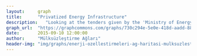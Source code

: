 ```yaml
---
layout:     graph
title:      "Privatized Energy Infrastructure"
description:   "Looking at the tenders given by the 'Ministry of Energy and Natural Resources' and the 'Directorate of Privatization Administration', we see the extent of profit gained over privatized energy infrastructures in Turkey, ranging from power plants to regional energy and nationwide electricity grids."
graph_url:  "https://graphcommons.com/graphs/730c294e-5e0e-418d-aadd-883cf4a1f17b"
date:       2015-09-10 12:00:00
author:     "Mülksüzleştirme Ağları"
header-img: "img/graphs/enerji-ozellestirmeleri-ag-haritasi-mulksuzlestirme-graphcommons.jpg"
---
```

